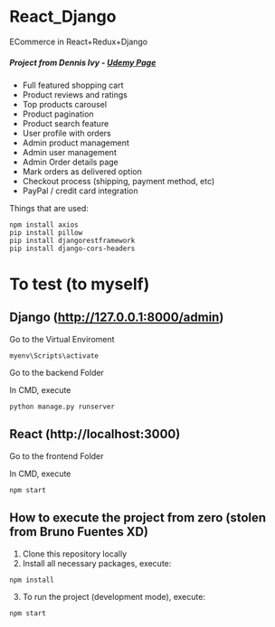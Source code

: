 # React_Django
ECommerce in React+Redux+Django

##### Project from Dennis Ivy - [Udemy Page](https://www.udemy.com/share/1043DY3@HuOSyjyc8t5xqKHk8rT3XofQkpo4O07LUh9oha4FwSuwlW7rwRoxT4P5FVHbocNf/)

- Full featured shopping cart
- Product reviews and ratings
- Top products carousel
- Product pagination
- Product search feature
- User profile with orders
- Admin product management
- Admin user management
- Admin Order details page
- Mark orders as delivered option
- Checkout process (shipping, payment method, etc)
- PayPal / credit card integration

Things that are used:

```
npm install axios
pip install pillow
pip install djangorestframework
pip install django-cors-headers
```

# To test (to myself)
## Django (http://127.0.0.1:8000/admin)

Go to the Virtual Enviroment
```
myenv\Scripts\activate
```

Go to the backend Folder

In CMD, execute

```
python manage.py runserver
```
 
## React (http://localhost:3000)
 
Go to the frontend Folder
 
In CMD, execute

```
npm start
```
 
## How to execute the project from zero (stolen from Bruno Fuentes XD)

1. Clone this repository locally
2. Install all necessary packages, execute:

```
npm install
```

3. To run the project (development mode), execute:

```
npm start
